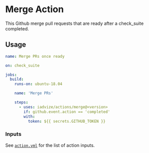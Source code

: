 Merge Action
======================================

This Github merge pull requests that are ready after a check_suite completed.

## Usage

```yaml
name: Merge PRs once ready

on: check_suite 

jobs:
  build:
    runs-on: ubuntu-18.04

    name: 'Merge PRs'

    steps:
      - uses: iadvize/actions/merge@<version>
        if: github.event.action == 'completed'
        with:
          token: ${{ secrets.GITHUB_TOKEN }}
```

### Inputs

See [`action.yml`](./action.yml) for the list of action inputs.
